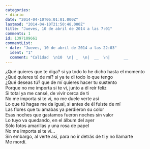 ```yaml
---
categories:
- diario
date: "2014-04-10T06:01:01.000Z"
lastmod: "2014-04-10T21:50:48.000Z"
title: "Jueves, 10 de abril de 2014 a las 7:01"
comments: 1
id: 1397109661
commentList:
- date: "Jueves, 10 de abril de 2014 a las 22:03"
  ident: "1"
  comment: "Calidad  \n10  \n| _  \n|  __  \n|      __                                                                                                                                       &lt;----Gráfico del poema  \n|          ___  \n|                  ____  \n|                         _____  \n|                                   ______  \n|                                              ________  \n|   0                                                            __________                                                                          \n----------------------------------------------------------------------------------------------------------------------Tiempo o líneas  \nPrincipio                                                                         Fin"
---
```


¿Qué quieres que te diga? si ya todo lo he dicho hasta el momento  
¿Qué quieres tú de mí? si ya te di todo lo que tengo  
¿Qué deseas tú? que de mí quieres hacer tu sustento  
Porque no me importa si te vi, junto a él reír feliz  
Si total ya me cansé, de vivir cerca de ti  
No me importa si te vi, no me duele verte así  
Lo que tú hagas me da igual, si antes de él fuiste de mí  
Las flores que tu amabas ya perdieron su color  
Esas noches que gastamos fueron noches sin valor  
Lo tuyo va quedando, en el álbum del ayer  
Sólo fotos amarillas y una rosa de papel  
No me importa si te vi...   
Sin embargo, al verte así, para no ir detrás de ti y no llamarte  
Me mordí.